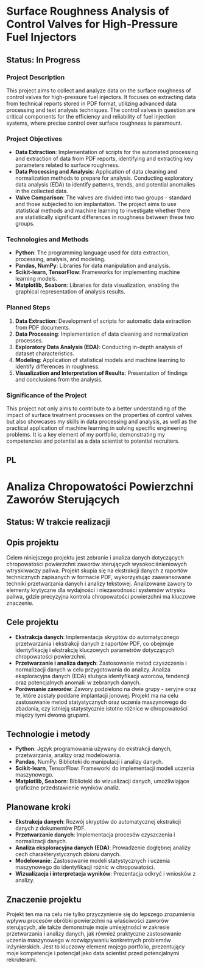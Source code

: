 # Surface Roughness Analysis of Control Valves for High-Pressure Fuel Injectors

## Status: In Progress

### Project Description

This project aims to collect and analyze data on the surface roughness of control valves for high-pressure fuel injectors. It focuses on extracting data from technical reports stored in PDF format, utilizing advanced data processing and text analysis techniques. The control valves in question are critical components for the efficiency and reliability of fuel injection systems, where precise control over surface roughness is paramount.

### Project Objectives

- **Data Extraction**: Implementation of scripts for the automated processing and extraction of data from PDF reports, identifying and extracting key parameters related to surface roughness.
- **Data Processing and Analysis**: Application of data cleaning and normalization methods to prepare for analysis. Conducting exploratory data analysis (EDA) to identify patterns, trends, and potential anomalies in the collected data.
- **Valve Comparison**: The valves are divided into two groups - standard and those subjected to ion implantation. The project aims to use statistical methods and machine learning to investigate whether there are statistically significant differences in roughness between these two groups.

### Technologies and Methods

- **Python**: The programming language used for data extraction, processing, analysis, and modeling.
- **Pandas, NumPy**: Libraries for data manipulation and analysis.
- **Scikit-learn, TensorFlow**: Frameworks for implementing machine learning models.
- **Matplotlib, Seaborn**: Libraries for data visualization, enabling the graphical representation of analysis results.

### Planned Steps

1. **Data Extraction**: Development of scripts for automatic data extraction from PDF documents.
2. **Data Processing**: Implementation of data cleaning and normalization processes.
3. **Exploratory Data Analysis (EDA)**: Conducting in-depth analysis of dataset characteristics.
4. **Modeling**: Application of statistical models and machine learning to identify differences in roughness.
5. **Visualization and Interpretation of Results**: Presentation of findings and conclusions from the analysis.

### Significance of the Project

This project not only aims to contribute to a better understanding of the impact of surface treatment processes on the properties of control valves but also showcases my skills in data processing and analysis, as well as the practical application of machine learning in solving specific engineering problems. It is a key element of my portfolio, demonstrating my competencies and potential as a data scientist to potential recruiters.


## PL
# Analiza Chropowatości Powierzchni Zaworów Sterujących

## Status: W trakcie realizacji

## Opis projektu
Celem niniejszego projektu jest zebranie i analiza danych dotyczących chropowatości powierzchni zaworów sterujących wysokociśnieniowych wtryskiwaczy paliwa. Projekt skupia się na ekstrakcji danych z raportów technicznych zapisanych w formacie PDF, wykorzystując zaawansowane techniki przetwarzania danych i analizy tekstowej. Analizowane zawory to elementy krytyczne dla wydajności i niezawodności systemów wtrysku paliwa, gdzie precyzyjna kontrola chropowatości powierzchni ma kluczowe znaczenie.

## Cele projektu
- **Ekstrakcja danych**: Implementacja skryptów do automatycznego przetwarzania i ekstrakcji danych z raportów PDF, co obejmuje identyfikację i ekstrakcję kluczowych parametrów dotyczących chropowatości powierzchni.
- **Przetwarzanie i analiza danych**: Zastosowanie metod czyszczenia i normalizacji danych w celu przygotowania do analizy. Analiza eksploracyjna danych (EDA) służąca identyfikacji wzorców, tendencji oraz potencjalnych anomalii w zebranych danych.
- **Porównanie zaworów**: Zawory podzielono na dwie grupy - seryjne oraz te, które zostały poddane implantacji jonowej. Projekt ma na celu zastosowanie metod statystycznych oraz uczenia maszynowego do zbadania, czy istnieją statystycznie istotne różnice w chropowatości między tymi dwoma grupami.
## Technologie i metody
- **Python**: Język programowania używany do ekstrakcji danych, przetwarzania, analizy oraz modelowania.
- **Pandas**, NumPy: Biblioteki do manipulacji i analizy danych.
- **Scikit-learn**, TensorFlow: Frameworki do implementacji modeli uczenia maszynowego.
- **Matplotlib, Seaborn**: Biblioteki do wizualizacji danych, umożliwiające graficzne przedstawienie wyników analiz.
## Planowane kroki
- **Ekstrakcja danych**: Rozwój skryptów do automatycznej ekstrakcji danych z dokumentów PDF.
- **Przetwarzanie danych**: Implementacja procesów czyszczenia i normalizacji danych.
- **Analiza eksploracyjna danych (EDA)**: Prowadzenie dogłębnej analizy cech charakterystycznych zbioru danych.
- **Modelowanie**: Zastosowanie modeli statystycznych i uczenia maszynowego do identyfikacji różnic w chropowatości.
- **Wizualizacja i interpretacja wyników**: Prezentacja odkryć i wniosków z analizy.
## Znaczenie projektu
Projekt ten ma na celu nie tylko przyczynienie się do lepszego zrozumienia wpływu procesów obróbki powierzchni na właściwości zaworów sterujących, ale także demonstruje moje umiejętności w zakresie przetwarzania i analizy danych, jak również praktyczne zastosowanie uczenia maszynowego w rozwiązywaniu konkretnych problemów inżynierskich. Jest to kluczowy element mojego portfolio, prezentujący moje kompetencje i potencjał jako data scientist przed potencjalnymi rekruterami.